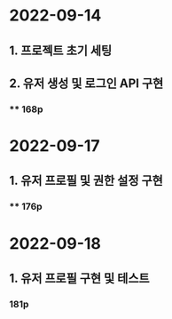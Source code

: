 # 2022-09-14
## 1. 프로젝트 초기 세팅
## 2. 유저 생성 및 로그인 API 구현
### ** 168p

# 2022-09-17
## 1. 유저 프로필 및 권한 설정 구현
### ** 176p

# 2022-09-18
## 1. 유저 프로필 구현 및 테스트
### 181p